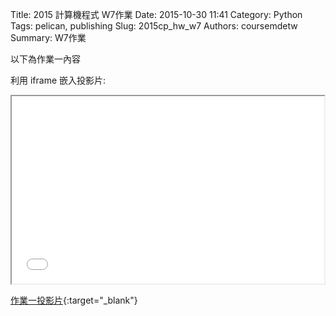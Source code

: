 Title: 2015 計算機程式 W7作業
Date: 2015-10-30 11:41
Category: Python
Tags: pelican, publishing
Slug: 2015cp_hw_w7
Authors: coursemdetw
Summary: W7作業

以下為作業一內容

利用 iframe 嵌入投影片:

<iframe src="40423141_cp_w7_p.html" width="500" height="300"></iframe>

[作業一投影片](40423141_cp_w7_p.html){:target="_blank"}
